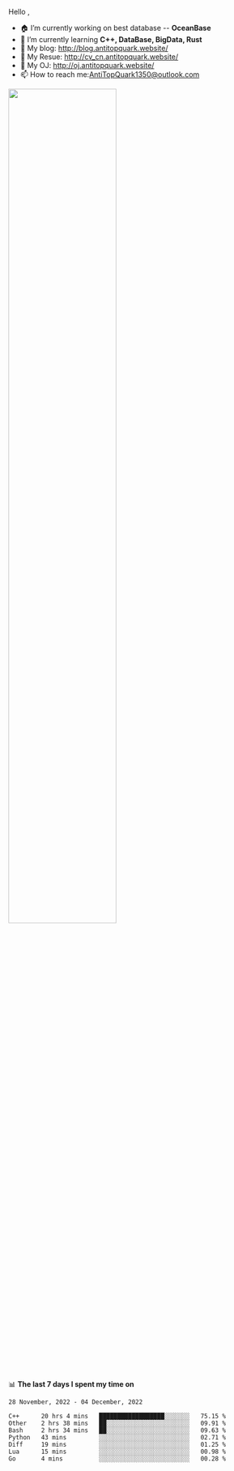 
Hello , 

- 🏠 I’m currently working on best database -- **OceanBase**
- 🌱 I’m currently learning **C++, DataBase, BigData, Rust**
- 🔭 My blog:   http://blog.antitopquark.website/ 
- 👦 My Resue:  http://cv_cn.antitopquark.website/
- 🚉 My OJ:     http://oj.antitopquark.website/
- 📫 How to reach me:AntiTopQuark1350@outlook.com


<img width="65%" src="https://github-readme-stats.vercel.app/api?username=AntiTopQuark&show_icons=true&count_private=true&hide=prs&theme=default_repocard">


📊 **The last 7 days I spent my time on** 

<!--START_SECTION:waka-->
```text
28 November, 2022 - 04 December, 2022

C++      20 hrs 4 mins   ██████████████████░░░░░░░   75.15 % 
Other    2 hrs 38 mins   ██░░░░░░░░░░░░░░░░░░░░░░░   09.91 % 
Bash     2 hrs 34 mins   ██░░░░░░░░░░░░░░░░░░░░░░░   09.63 % 
Python   43 mins         ░░░░░░░░░░░░░░░░░░░░░░░░░   02.71 % 
Diff     19 mins         ░░░░░░░░░░░░░░░░░░░░░░░░░   01.25 % 
Lua      15 mins         ░░░░░░░░░░░░░░░░░░░░░░░░░   00.98 % 
Go       4 mins          ░░░░░░░░░░░░░░░░░░░░░░░░░   00.28 %
```
<!--END_SECTION:waka-->


